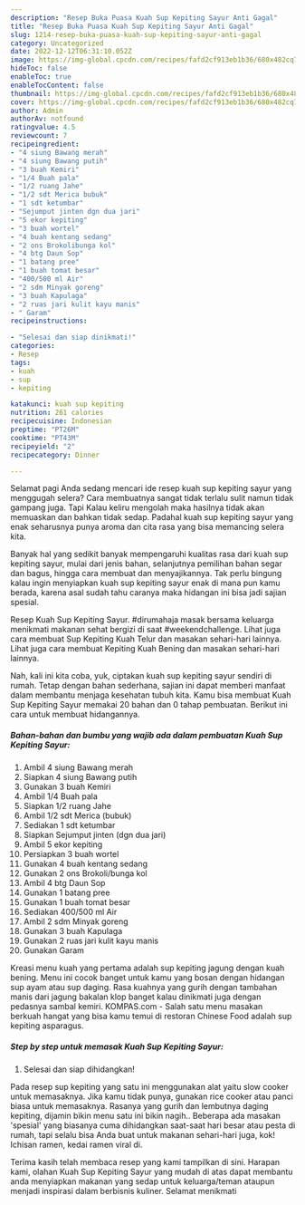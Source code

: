 ```yaml
---
description: "Resep Buka Puasa Kuah Sup Kepiting Sayur Anti Gagal"
title: "Resep Buka Puasa Kuah Sup Kepiting Sayur Anti Gagal"
slug: 1214-resep-buka-puasa-kuah-sup-kepiting-sayur-anti-gagal
category: Uncategorized
date: 2022-12-12T06:31:10.052Z
image: https://img-global.cpcdn.com/recipes/fafd2cf913eb1b36/680x482cq70/kuah-sup-kepiting-sayur-foto-resep-utama.jpg
hideToc: false
enableToc: true
enableTocContent: false
thumbnail: https://img-global.cpcdn.com/recipes/fafd2cf913eb1b36/680x482cq70/kuah-sup-kepiting-sayur-foto-resep-utama.jpg
cover: https://img-global.cpcdn.com/recipes/fafd2cf913eb1b36/680x482cq70/kuah-sup-kepiting-sayur-foto-resep-utama.jpg
author: Admin
authorAv: notfound
ratingvalue: 4.5
reviewcount: 7
recipeingredient:
- "4 siung Bawang merah"
- "4 siung Bawang putih"
- "3 buah Kemiri"
- "1/4 Buah pala"
- "1/2 ruang Jahe"
- "1/2 sdt Merica bubuk"
- "1 sdt ketumbar"
- "Sejumput jinten dgn dua jari"
- "5 ekor kepiting"
- "3 buah wortel"
- "4 buah kentang sedang"
- "2 ons Brokolibunga kol"
- "4 btg Daun Sop"
- "1 batang pree"
- "1 buah tomat besar"
- "400/500 ml Air"
- "2 sdm Minyak goreng"
- "3 buah Kapulaga"
- "2 ruas jari kulit kayu manis"
- " Garam"
recipeinstructions:

- "Selesai dan siap dinikmati!"
categories:
- Resep
tags:
- kuah
- sup
- kepiting

katakunci: kuah sup kepiting 
nutrition: 261 calories
recipecuisine: Indonesian
preptime: "PT26M"
cooktime: "PT43M"
recipeyield: "2"
recipecategory: Dinner

---
```



Selamat pagi Anda sedang mencari ide resep kuah sup kepiting sayur yang menggugah selera? Cara membuatnya sangat tidak terlalu sulit namun tidak gampang juga. Tapi Kalau keliru mengolah maka hasilnya tidak akan memuaskan dan bahkan tidak sedap. Padahal kuah sup kepiting sayur yang enak seharusnya punya aroma dan cita rasa yang bisa memancing selera kita.


Banyak hal yang sedikit banyak mempengaruhi kualitas rasa dari kuah sup kepiting sayur, mulai dari jenis bahan, selanjutnya pemilihan bahan segar dan bagus, hingga cara membuat dan menyajikannya. Tak perlu bingung kalau ingin menyiapkan kuah sup kepiting sayur enak di mana pun kamu berada, karena asal sudah tahu caranya maka hidangan ini bisa jadi sajian spesial.

Resep Kuah Sup Kepiting Sayur. #dirumahaja masak bersama keluarga menikmati makanan sehat bergizi di saat #weekendchallenge. Lihat juga cara membuat Sup Kepiting Kuah Telur dan masakan sehari-hari lainnya. Lihat juga cara membuat Kepiting Kuah Bening dan masakan sehari-hari lainnya.


Nah, kali ini kita coba, yuk, ciptakan kuah sup kepiting sayur sendiri di rumah. Tetap dengan bahan sederhana, sajian ini dapat memberi manfaat dalam membantu menjaga kesehatan tubuh kita. Kamu bisa membuat Kuah Sup Kepiting Sayur memakai 20 bahan dan 0 tahap pembuatan. Berikut ini cara untuk membuat hidangannya.

<!--inarticleads1-->

##### Bahan-bahan dan bumbu yang wajib ada dalam pembuatan Kuah Sup Kepiting Sayur:

1. Ambil 4 siung Bawang merah
1. Siapkan 4 siung Bawang putih
1. Gunakan 3 buah Kemiri
1. Ambil 1/4 Buah pala
1. Siapkan 1/2 ruang Jahe
1. Ambil 1/2 sdt Merica (bubuk)
1. Sediakan 1 sdt ketumbar
1. Siapkan Sejumput jinten (dgn dua jari)
1. Ambil 5 ekor kepiting
1. Persiapkan 3 buah wortel
1. Gunakan 4 buah kentang sedang
1. Gunakan 2 ons Brokoli/bunga kol
1. Ambil 4 btg Daun Sop
1. Gunakan 1 batang pree
1. Gunakan 1 buah tomat besar
1. Sediakan 400/500 ml Air
1. Ambil 2 sdm Minyak goreng
1. Gunakan 3 buah Kapulaga
1. Gunakan 2 ruas jari kulit kayu manis
1. Gunakan  Garam


Kreasi menu kuah yang pertama adalah sup kepiting jagung dengan kuah bening. Menu ini cocok banget untuk kamu yang bosan dengan hidangan sup ayam atau sup daging. Rasa kuahnya yang gurih dengan tambahan manis dari jagung bakalan klop banget kalau dinikmati juga dengan pedasnya sambal kemiri. KOMPAS.com - Salah satu menu masakan berkuah hangat yang bisa kamu temui di restoran Chinese Food adalah sup kepiting asparagus. 

<!--inarticleads2-->

##### Step by step untuk memasak Kuah Sup Kepiting Sayur:


1. Selesai dan siap dihidangkan!

Pada resep sup kepiting yang satu ini menggunakan alat yaitu slow cooker untuk memasaknya. Jika kamu tidak punya, gunakan rice cooker atau panci biasa untuk memasaknya. Rasanya yang gurih dan lembutnya daging kepiting, dijamin bikin menu satu ini bikin nagih.. Beberapa ada masakan &#39;spesial&#39; yang biasanya cuma dihidangkan saat-saat hari besar atau pesta di rumah, tapi selalu bisa Anda buat untuk makanan sehari-hari juga, kok! Ichisan ramen, kedai ramen viral di. 

Terima kasih telah membaca resep yang kami tampilkan di sini. Harapan kami, olahan Kuah Sup Kepiting Sayur yang mudah di atas dapat membantu anda menyiapkan makanan yang sedap untuk keluarga/teman ataupun menjadi inspirasi dalam berbisnis kuliner. Selamat menikmati
